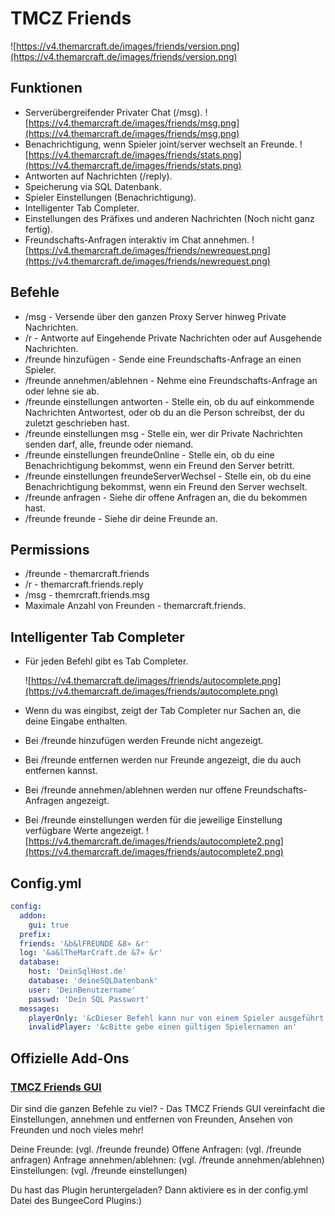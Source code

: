 # TMCZ Friends

![https://v4.themarcraft.de/images/friends/version.png](https://v4.themarcraft.de/images/friends/version.png)

## Funktionen

* Serverübergreifender Privater Chat (/msg).
  ![https://v4.themarcraft.de/images/friends/msg.png](https://v4.themarcraft.de/images/friends/msg.png)
* Benachrichtigung, wenn Spieler joint/server wechselt an Freunde.
  ![https://v4.themarcraft.de/images/friends/stats.png](https://v4.themarcraft.de/images/friends/stats.png)
* Antworten auf Nachrichten (/reply).
* Speicherung via SQL Datenbank.
* Spieler Einstellungen (Benachrichtigung).
* Intelligenter Tab Completer.
* Einstellungen des Präfixes und anderen Nachrichten (Noch nicht ganz fertig).
* Freundschafts-Anfragen interaktiv im Chat annehmen.
  ![https://v4.themarcraft.de/images/friends/newrequest.png](https://v4.themarcraft.de/images/friends/newrequest.png)

## Befehle

* /msg - Versende über den ganzen Proxy Server hinweg Private Nachrichten.
* /r - Antworte auf Eingehende Private Nachrichten oder auf Ausgehende Nachrichten.
* /freunde hinzufügen - Sende eine Freundschafts-Anfrage an einen Spieler.
* /freunde annehmen/ablehnen - Nehme eine Freundschafts-Anfrage an oder lehne sie ab.
* /freunde einstellungen antworten - Stelle ein, ob du auf einkommende Nachrichten Antwortest, oder ob du an die Person
  schreibst, der du zuletzt geschrieben hast.
* /freunde einstellungen msg - Stelle ein, wer dir Private Nachrichten senden darf, alle, freunde oder niemand.
* /freunde einstellungen freundeOnline - Stelle ein, ob du eine Benachrichtigung bekommst, wenn ein Freund den Server
  betritt.
* /freunde einstellungen freundeServerWechsel - Stelle ein, ob du eine Benachrichtigung bekommst, wenn ein Freund den
  Server wechselt.
* /freunde anfragen - Siehe dir offene Anfragen an, die du bekommen hast.
* /freunde freunde - Siehe dir deine Freunde an.

## Permissions

* /freunde - themarcraft.friends
* /r - themarcraft.friends.reply
* /msg - themrcraft.friends.msg
* Maximale Anzahl von Freunden - themarcraft.friends.<Anzahl>

## Intelligenter Tab Completer

* Für jeden Befehl gibt es Tab Completer.

  ![https://v4.themarcraft.de/images/friends/autocomplete.png](https://v4.themarcraft.de/images/friends/autocomplete.png)
* Wenn du was eingibst, zeigt der Tab Completer nur Sachen an, die deine Eingabe enthalten.
* Bei /freunde hinzufügen werden Freunde nicht angezeigt.
* Bei /freunde entfernen werden nur Freunde angezeigt, die du auch entfernen kannst.
* Bei /freunde annehmen/ablehnen werden nur offene Freundschafts-Anfragen angezeigt.
* Bei /freunde einstellungen werden für die jeweilige Einstellung verfügbare Werte angezeigt.
  ![https://v4.themarcraft.de/images/friends/autocomplete2.png](https://v4.themarcraft.de/images/friends/autocomplete2.png)

## Config.yml

```yml
config:
  addon:
    gui: true
  prefix:
  friends: '&b&lFREUNDE &8» &r'
  log: '&a&lTheMarCraft.de &7» &r'
  database:
    host: 'DeinSqlHost.de'
    database: 'deineSQLDatenbank'
    user: 'DeinBenutzername'
    passwd: 'Dein SQL Passwort'
  messages:
    playerOnly: '&cDieser Befehl kann nur von einem Spieler ausgeführt werden'
    invalidPlayer: '&cBitte gebe einen gültigen Spielernamen an'
```

## Offizielle Add-Ons

### [TMCZ Friends GUI]('/projects/tmcz-friends-gui')

Dir sind die ganzen Befehle zu viel? - Das TMCZ Friends GUI vereinfacht die Einstellungen, annehmen und entfernen von
Freunden, Ansehen von Freunden und noch vieles mehr!

Deine Freunde: (vgl. /freunde freunde)
Offene Anfragen: (vgl. /freunde anfragen)
Anfrage annehmen/ablehnen: (vgl. /freunde annehmen/ablehnen)
Einstellungen: (vgl. /freunde einstellungen)

Du hast das Plugin heruntergeladen? Dann aktiviere es in der config.yml Datei des BungeeCord Plugins:)
